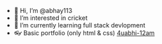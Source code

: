 - 👋 Hi, I’m @abhay113
- 👀 I’m interested in cricket
- 🌱 I’m currently learning full stack devlopment
- 👓 Basic portfolio (only html & css) [4uabhi-12am](https://4uabhi-12am.netlify.app/)

<!---
abhay113/abhay113 is a ✨ special ✨ repository because its `README.md` (this file) appears on your GitHub profile.
You can click the Preview link to take a look at your changes.
--->
